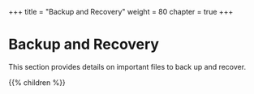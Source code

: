 +++
title = "Backup and Recovery"
weight = 80
chapter = true
+++


# Backup and Recovery
This section provides details on important files to back up and recover.

{{% children %}}
